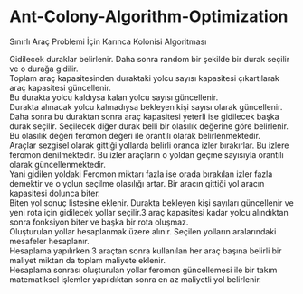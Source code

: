 # Ant-Colony-Algorithm-Optimization
 
Sınırlı Araç Problemi İçin Karınca Kolonisi Algoritması 

Gidilecek duraklar belirlenir. Daha sonra random bir şekilde bir durak seçilir ve o durağa gidilir. \
Toplam araç kapasitesinden duraktaki yolcu sayısı kapasitesi çıkartılarak araç kapasitesi güncellenir. \
Bu durakta yolcu kaldıysa kalan yolcu sayısı güncellenir. \
Durakta alınacak yolcu kalmadıysa bekleyen kişi sayısı olarak güncellenir. \
Daha sonra bu duraktan sonra araç kapasitesi yeterli ise gidilecek başka durak seçilir. Seçilecek diğer durak belli bir olasılık değerine göre belirlenir. Bu olasılık değeri feromon değeri ile orantılı olarak belirlenmektedir. \
Araçlar sezgisel olarak gittiği yollarda belirli oranda izler bırakırlar. Bu izlere feromon denilmektedir. Bu izler araçların o yoldan geçme sayısıyla orantılı olarak güncellenmektedir. \
Yani gidilen yoldaki Feromon miktarı fazla ise orada bırakılan izler fazla demektir ve o yolun seçilme olasılığı artar. Bir aracın gittiği yol aracın kapasitesi dolunca biter. \
Biten yol sonuç listesine eklenir. Durakta bekleyen kişi sayıları güncellenir ve yeni rota için gidilecek yollar seçilir.3 araç kapasitesi kadar yolcu alındıktan sonra fonksiyon biter ve başka bir rota oluşmaz. \
Oluşturulan yollar hesaplanmak üzere alınır. Seçilen yolların aralarındaki mesafeler hesaplanır. \
Hesaplama yapılırken 3 araçtan sonra kullanılan her araç başına belirli bir maliyet miktarı da toplam maliyete eklenir. \
Hesaplama sonrası oluşturulan yollar feromon güncellemesi ile bir takım matematiksel işlemler yapıldıktan sonra en az maliyetli yol belirlenir.
